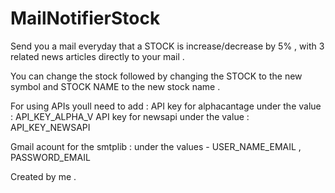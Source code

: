 # MailNotifierStock
Send you a mail everyday that a STOCK is increase/decrease by 5% , with 3 related news articles directly to your mail .

You can change the stock followed by changing the STOCK to the new symbol and STOCK NAME to the new stock name . 

For using APIs youll need to add :
API key for alphacantage under the value : API_KEY_ALPHA_V 
API key for newsapi under the value : API_KEY_NEWSAPI

Gmail acount for the smtplib : under the values - USER_NAME_EMAIL , PASSWORD_EMAIL 

Created by me .
